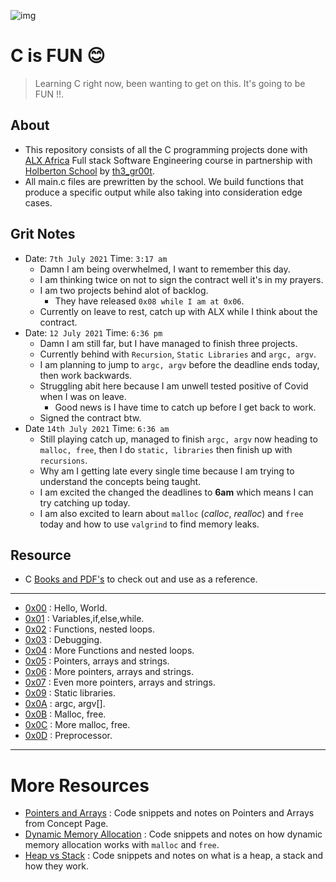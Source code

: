 ![img](https://assets.imaginablefutures.com/media/images/ALX_Logo.max-200x150.png)

# C is FUN 😊

>Learning C right now, been wanting to get on this. It's going to be FUN !!.

## About

- This repository consists of all the C programming projects done with [ALX Africa](https://www.alxafrica.com/) Full stack Software Engineering course in partnership with [Holberton School](https://www.holbertonschool.com/) by [th3_gr00t](https://th33-gr00t.tk/).
- All main.c files are prewritten by the school. We build functions that produce a specific output while also taking into consideration edge cases.

## Grit Notes

- Date: `7th July 2021` Time: `3:17 am`
	- Damn I am being overwhelmed, I want to remember this day.
	- I am thinking twice on not to sign the contract well it's in my prayers.
	- I am two projects behind alot of backlog.
		- They have released `0x08 while I am at 0x06`.
	- Currently on leave to rest, catch up with ALX while I think about the contract.
- Date: `12 July 2021` Time: `6:36 pm`
	- Damn I am still far, but I have managed to finish three projects.
	- Currently behind with `Recursion`, `Static Libraries` and `argc, argv`.
	- I am planning to jump to `argc, argv` before the deadline ends today, then work backwards.
	- Struggling abit here because I am unwell tested positive of Covid when I was on leave.
		- Good news is I have time to catch up before I get back to work.
	- Signed the contract btw.
- Date `14th July 2021` Time: `6:36 am`
	- Still playing catch up, managed to finish `argc, argv` now heading to `malloc, free`, then I do `static, libraries` then finish up with `recursions`.
	- Why am I getting late every single time because I am trying to understand the concepts being taught.
	- I am excited the changed the deadlines to **6am** which means I can try catching up today.
	- I am also excited to learn about `malloc` (*calloc*, *realloc*) and `free` today and how to use `valgrind` to find memory leaks.

## Resource

- C [Books and PDF's](./references) to check out and use as a reference.

---

- [0x00](./0x00-hello_world) : Hello, World.
- [0x01](./0x01-variables_if_else_while) : Variables,if,else,while.
- [0x02](./0x02-functions_nested_loops) : Functions, nested loops.
- [0x03](./0x03-debugging) : Debugging.
- [0x04](./0x04-more_functions_nested_loops) : More Functions and nested loops.
- [0x05](./0x05-pointers_arrays_strings) : Pointers, arrays and strings.
- [0x06](./0x06-pointers_arrays_strings) : More pointers, arrays and strings.
- [0x07](./0x07-pointers_arrays_strings) : Even more pointers, arrays and strings.
- [0x09](./0x09-static_libraries) : Static libraries.
- [0x0A](./0x0A-argc_argv) : argc, argv[].
- [0x0B](./0x0B-malloc_free) : Malloc, free.
- [0x0C](./0x0C-more_malloc_free) : More malloc, free.
- [0x0D](./0x0D-preprocessor) : Preprocessor.

---

# More Resources

- [Pointers and Arrays](./PointersArrays) : Code snippets and notes on Pointers and Arrays from Concept Page.
- [Dynamic Memory Allocation](./dynamic_memory_alloc) : Code snippets and notes on how dynamic memory allocation works with `malloc` and `free`.
- [Heap vs Stack](./heap_stack) : Code snippets and notes on what is a heap, a stack and how they work.
